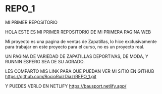 # REPO_1
MI PRIMER REPOSITORIO

HOLA ESTE ES MI PRIMER REPOSITORIO DE MI PRIMERA PAGINA WEB


Mi proyecto es una pagina de ventas de Zapatillas, lo hice exclusivamente para trabajar en este proyecto para el curso, no es un proyecto real.


UN PAGINA DE VARIEDAD DE ZAPATILLAS DEPORTIVAS, DE MODA, Y RUNNIN
 ESPERO SEA DE SU AGRADO.
 
 
 LES COMPARTO MIS LINK PARA QUE PUEDAN VER MI SITIO EN GITHUB  https://github.com/RocioRuizDiaz/REPO_1.git
 
 
Y PUEDES VERLO EN NETLIFY    https://bausport.netlify.app/ 
 
